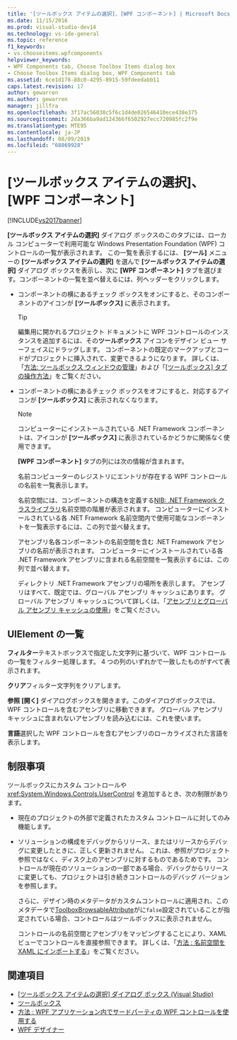 ```yaml
---
title: '[ツールボックス アイテムの選択]、[WPF コンポーネント] | Microsoft Docs'
ms.date: 11/15/2016
ms.prod: visual-studio-dev14
ms.technology: vs-ide-general
ms.topic: reference
f1_keywords:
- vs.chooseitems.wpfcomponents
helpviewer_keywords:
- WPF Components tab, Choose Toolbox Items dialog box
- Choose Toolbox Items dialog box, WPF Components tab
ms.assetid: 6ce1d178-88c0-4295-8915-59fdeedabb11
caps.latest.revision: 17
author: gewarren
ms.author: gewarren
manager: jillfra
ms.openlocfilehash: 3f17ac56038c5f6c1d4de026546410ece438e375
ms.sourcegitcommit: 2da366ba9ad124366f6502927ecc720985fc2f9e
ms.translationtype: MTE95
ms.contentlocale: ja-JP
ms.lasthandoff: 08/09/2019
ms.locfileid: "68869928"
---
```

# <a name="choose-toolbox-items-wpf-components"></a>[ツールボックス アイテムの選択]、[WPF コンポーネント]
[!INCLUDE[vs2017banner](../../includes/vs2017banner.md)]

**[ツールボックス アイテムの選択]** ダイアログ ボックスのこのタブには、ローカル コンピューターで利用可能な Windows Presentation Foundation (WPF) コントロールの一覧が表示されます。 この一覧を表示するには、 **[ツール]** メニューの **[ツールボックス アイテムの選択]** を選んで **[ツールボックス アイテムの選択]** ダイアログ ボックスを表示し、次に **[WPF コンポーネント]** タブを選びます。コンポーネントの一覧を並べ替えるには、列ヘッダーをクリックします。

- コンポーネントの横にあるチェック ボックスをオンにすると、そのコンポーネントのアイコンが **[ツールボックス]** に表示されます。

  > [!TIP]
  > 編集用に開かれるプロジェクト ドキュメントに WPF コントロールのインスタンスを追加するには、その**ツールボックス** アイコンをデザイン ビュー サーフェイスにドラッグします。 コンポーネントの既定のマークアップとコードがプロジェクトに挿入されて、変更できるようになります。 詳しくは、「[方法: ツールボックス ウィンドウの管理](https://msdn.microsoft.com/a022c3fe-298c-4a59-a48f-b050da90ebc2)」および「[[ツールボックス] タブの操作方法](https://msdn.microsoft.com/21285050-cadd-455a-b1f5-a2289a89c4db)」をご覧ください。

- コンポーネントの横にあるチェック ボックスをオフにすると、対応するアイコンが **[ツールボックス]** に表示されなくなります。

  > [!NOTE]
  > コンピューターにインストールされている .NET Framework コンポーネントは、アイコンが **[ツールボックス]** に表示されているかどうかに関係なく使用できます。

  **[WPF コンポーネント]** タブの列には次の情報が含まれます。

  名前コンピューターのレジストリにエントリが存在する WPF コントロールの名前を一覧表示します。

  名前空間には、コンポーネントの構造を定義する[NIB: .NET Framework クラスライブラリ](https://msdn.microsoft.com/6c4f3a62-6a0f-41f2-9d52-ee0b13686f29)名前空間の階層が表示されます。 コンピューターにインストールされている各 .NET Framework 名前空間内で使用可能なコンポーネントを一覧表示するには、この列で並べ替えます。

  アセンブリ名各コンポーネントの名前空間を含む .NET Framework アセンブリの名前が表示されます。 コンピューターにインストールされている各 .NET Framework アセンブリに含まれる名前空間を一覧表示するには、この列で並べ替えます。

  ディレクトリ .NET Framework アセンブリの場所を表示します。 アセンブリはすべて、既定では、グローバル アセンブリ キャッシュにあります。 グローバル アセンブリ キャッシュについて詳しくは、「[アセンブリとグローバル アセンブリ キャッシュの使用](https://msdn.microsoft.com/library/8a18e5c2-d41d-49ef-abcb-7c27e2469433)」をご覧ください。

## <a name="uielement-list"></a>UIElement の一覧
 **フィルター**テキストボックスで指定した文字列に基づいて、WPF コントロールの一覧をフィルター処理します。 4 つの列のいずれかで一致したものがすべて表示されます。

 **クリア**フィルター文字列をクリアします。

 **参照** **[開く]** ダイアログボックスを開きます。このダイアログボックスでは、WPF コントロールを含むアセンブリに移動できます。 グローバル アセンブリ キャッシュに含まれないアセンブリを読み込むには、これを使います。

 **言語**選択した WPF コントロールを含むアセンブリのローカライズされた言語を表示します。

## <a name="limitations"></a>制限事項
 ツールボックスにカスタム コントロールや <xref:System.Windows.Controls.UserControl> を追加するとき、次の制限があります。

- 現在のプロジェクトの外部で定義されたカスタム コントロールに対してのみ機能します。

- ソリューションの構成をデバッグからリリース、またはリリースからデバッグに変更したときに、正しく更新されません。 これは、参照がプロジェクト参照ではなく、ディスク上のアセンブリに対するものであるためです。 コントロールが現在のソリューションの一部である場合、デバッグからリリースに変更しても、プロジェクトは引き続きコントロールのデバッグ バージョンを参照します。

  さらに、デザイン時のメタデータがカスタムコントロールに適用され、このメタデータで[ToolboxBrowsableAttribute](/previous-versions/visualstudio/visual-studio-2010/bb547991(v=vs.100))がに`false`設定されていることが指定されている場合、コントロールはツールボックスに表示されません。

  コントロールの名前空間とアセンブリをマッピングすることにより、XAML ビューでコントロールを直接参照できます。 詳しくは、「[方法 : 名前空間を XAML にインポートする](https://msdn.microsoft.com/6cda7c7a-369c-47dd-9c2d-13a35dcf737c)」をご覧ください。

## <a name="see-also"></a>関連項目

- [[ツールボックス アイテムの選択] ダイアログ ボックス (Visual Studio)](https://msdn.microsoft.com/bd07835f-18a8-433e-bccc-7141f65263bb)
- [ツールボックス](../../ide/reference/toolbox.md)
- [方法 : WPF アプリケーション内でサードパーティの WPF コントロールを使用する](https://msdn.microsoft.com/f4c0b601-3818-4f9f-85e5-77905f3b427f)
- [WPF デザイナー](https://msdn.microsoft.com/c6c65214-8411-4e16-b254-163ed4099c26)